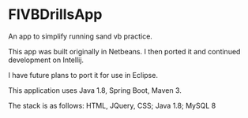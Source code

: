 # FIVBDrillsApp
An app to simplify running sand vb practice.

This app was built originally in Netbeans. I then ported it and continued development on Intellij.

I have future plans to port it for use in Eclipse.

This application uses Java 1.8, Spring Boot, Maven 3.

The stack is as follows:
HTML, JQuery, CSS; Java 1.8; MySQL 8
